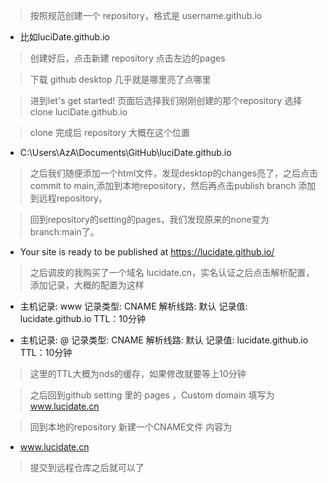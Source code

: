 > 按照规范创建一个 repository，格式是 username.github.io

* 比如luciDate.github.io

> 创建好后，点击新建 repository 点击左边的pages

> 下载 github desktop 几乎就是哪里亮了点哪里

> 进到let's get started! 页面后选择我们刚刚创建的那个repository 选择 clone luciDate.github.io

> clone 完成后 repository 大概在这个位置

* C:\Users\AzA\Documents\GitHub\luciDate.github.io

> 之后我们随便添加一个html文件，发现desktop的changes亮了，之后点击commit to main,添加到本地repository，然后再点击publish branch 添加到远程repository。

> 回到repository的setting的pages，我们发现原来的none变为 branch:main了。
* Your site is ready to be published at https://lucidate.github.io/

> 之后调皮的我购买了一个域名 lucidate.cn，实名认证之后点击解析配置，添加记录，大概的配置为这样

* 主机记录: www 记录类型: CNAME 解析线路: 默认 记录值: lucidate.github.io TTL：10分钟

* 主机记录: @ 记录类型: CNAME 解析线路: 默认 记录值: lucidate.github.io TTL：10分钟

> 这里的TTL大概为nds的缓存，如果修改就要等上10分钟

> 之后回到github setting 里的 pages ，Custom domain 填写为 www.lucidate.cn

> 回到本地的repository 新建一个CNAME文件 内容为

* www.lucidate.cn

> 提交到远程仓库之后就可以了






